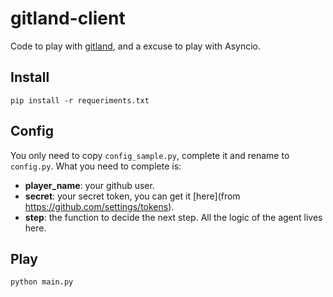 # gitland-client
Code to play with [gitland](https://github.com/programical/gitland/), and a excuse to play with Asyncio.

## Install

```
pip install -r requeriments.txt
```

## Config

You only need to copy `config_sample.py`, complete it and rename to `config.py`.
What you need to complete is:
- **player_name**: your github user.
- **secret**: your secret token, you can get it [here](from https://github.com/settings/tokens).
- **step**: the function to decide the next step. All the logic of the agent lives here.

## Play
```
python main.py
```
